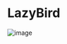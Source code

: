 # LazyBird
![image](https://user-images.githubusercontent.com/25774146/197520555-f2b5ec8f-1226-41f2-9c26-975f3e007083.png)
